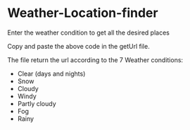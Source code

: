 # Weather-Location-finder
Enter the weather condition to get all the desired places

Copy and paste the above code in the getUrl file. 

The file return the url according to the 7 Weather conditions:
  - Clear (days and nights)
  - Snow
  - Cloudy
  - Windy
  - Partly cloudy
  - Fog
  - Rainy
  
  
